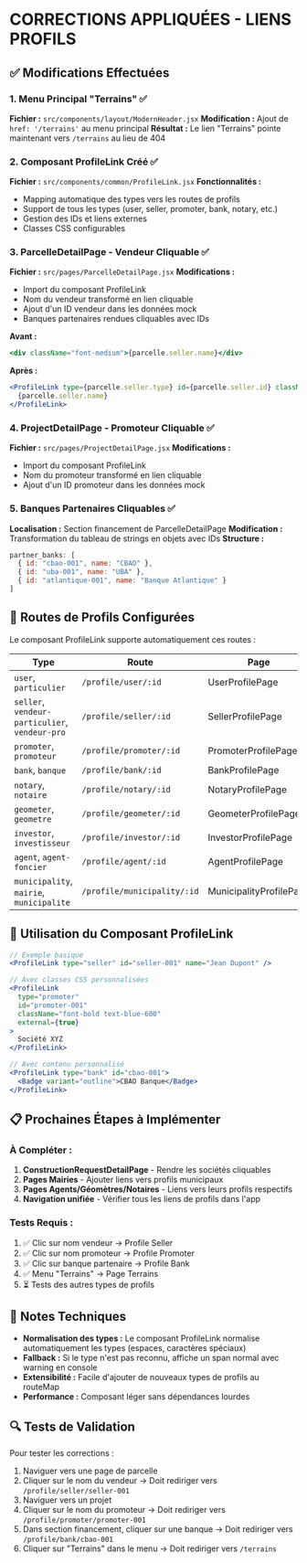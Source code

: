 # CORRECTIONS APPLIQUÉES - LIENS PROFILS

## ✅ Modifications Effectuées

### 1. Menu Principal "Terrains" ✅
**Fichier :** `src/components/layout/ModernHeader.jsx`
**Modification :** Ajout de `href: '/terrains'` au menu principal
**Résultat :** Le lien "Terrains" pointe maintenant vers `/terrains` au lieu de 404

### 2. Composant ProfileLink Créé ✅
**Fichier :** `src/components/common/ProfileLink.jsx`
**Fonctionnalités :**
- Mapping automatique des types vers les routes de profils
- Support de tous les types (user, seller, promoter, bank, notary, etc.)
- Gestion des IDs et liens externes
- Classes CSS configurables

### 3. ParcelleDetailPage - Vendeur Cliquable ✅
**Fichier :** `src/pages/ParcelleDetailPage.jsx`
**Modifications :**
- Import du composant ProfileLink
- Nom du vendeur transformé en lien cliquable
- Ajout d'un ID vendeur dans les données mock
- Banques partenaires rendues cliquables avec IDs

**Avant :**
```jsx
<div className="font-medium">{parcelle.seller.name}</div>
```

**Après :**
```jsx
<ProfileLink type={parcelle.seller.type} id={parcelle.seller.id} className="font-medium text-blue-600 hover:text-blue-800 cursor-pointer" external={true}>
  {parcelle.seller.name}
</ProfileLink>
```

### 4. ProjectDetailPage - Promoteur Cliquable ✅
**Fichier :** `src/pages/ProjectDetailPage.jsx`
**Modifications :**
- Import du composant ProfileLink
- Nom du promoteur transformé en lien cliquable
- Ajout d'un ID promoteur dans les données mock

### 5. Banques Partenaires Cliquables ✅
**Localisation :** Section financement de ParcelleDetailPage
**Modification :** Transformation du tableau de strings en objets avec IDs
**Structure :**
```javascript
partner_banks: [
  { id: "cbao-001", name: "CBAO" },
  { id: "uba-001", name: "UBA" },
  { id: "atlantique-001", name: "Banque Atlantique" }
]
```

## 🎯 Routes de Profils Configurées

Le composant ProfileLink supporte automatiquement ces routes :

| Type | Route | Page |
|------|-------|------|
| `user`, `particulier` | `/profile/user/:id` | UserProfilePage |
| `seller`, `vendeur-particulier`, `vendeur-pro` | `/profile/seller/:id` | SellerProfilePage |
| `promoter`, `promoteur` | `/profile/promoter/:id` | PromoterProfilePage |
| `bank`, `banque` | `/profile/bank/:id` | BankProfilePage |
| `notary`, `notaire` | `/profile/notary/:id` | NotaryProfilePage |
| `geometer`, `geometre` | `/profile/geometer/:id` | GeometerProfilePage |
| `investor`, `investisseur` | `/profile/investor/:id` | InvestorProfilePage |
| `agent`, `agent-foncier` | `/profile/agent/:id` | AgentProfilePage |
| `municipality`, `mairie`, `municipalite` | `/profile/municipality/:id` | MunicipalityProfilePage |

## 🚀 Utilisation du Composant ProfileLink

```jsx
// Exemple basique
<ProfileLink type="seller" id="seller-001" name="Jean Dupont" />

// Avec classes CSS personnalisées
<ProfileLink 
  type="promoter" 
  id="promoter-001" 
  className="font-bold text-blue-600"
  external={true}
>
  Société XYZ
</ProfileLink>

// Avec contenu personnalisé
<ProfileLink type="bank" id="cbao-001">
  <Badge variant="outline">CBAO Banque</Badge>
</ProfileLink>
```

## 📋 Prochaines Étapes à Implémenter

### À Compléter :
1. **ConstructionRequestDetailPage** - Rendre les sociétés cliquables
2. **Pages Mairies** - Ajouter liens vers profils municipaux
3. **Pages Agents/Géomètres/Notaires** - Liens vers leurs profils respectifs
4. **Navigation unifiée** - Vérifier tous les liens de profils dans l'app

### Tests Requis :
1. ✅ Clic sur nom vendeur → Profile Seller
2. ✅ Clic sur nom promoteur → Profile Promoter  
3. ✅ Clic sur banque partenaire → Profile Bank
4. ✅ Menu "Terrains" → Page Terrains
5. ⏳ Tests des autres types de profils

## 📝 Notes Techniques

- **Normalisation des types :** Le composant ProfileLink normalise automatiquement les types (espaces, caractères spéciaux)
- **Fallback :** Si le type n'est pas reconnu, affiche un span normal avec warning en console
- **Extensibilité :** Facile d'ajouter de nouveaux types de profils au routeMap
- **Performance :** Composant léger sans dépendances lourdes

## 🔍 Tests de Validation

Pour tester les corrections :
1. Naviguer vers une page de parcelle
2. Cliquer sur le nom du vendeur → Doit rediriger vers `/profile/seller/seller-001`
3. Naviguer vers un projet
4. Cliquer sur le nom du promoteur → Doit rediriger vers `/profile/promoter/promoter-001`
5. Dans section financement, cliquer sur une banque → Doit rediriger vers `/profile/bank/cbao-001`
6. Cliquer sur "Terrains" dans le menu → Doit rediriger vers `/terrains`
